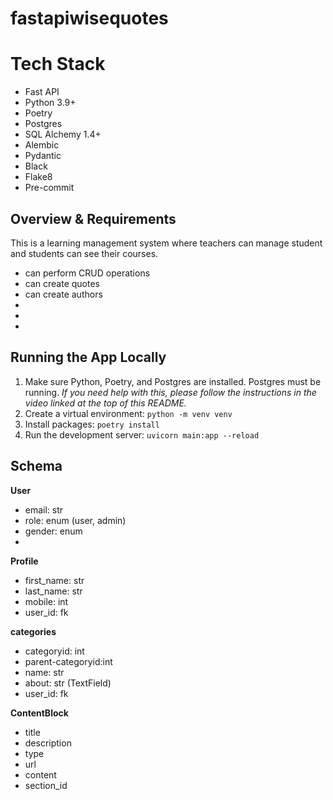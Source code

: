 # fastapiwisequotes


# Tech Stack
- Fast API
- Python 3.9+
- Poetry
- Postgres
- SQL Alchemy 1.4+
- Alembic
- Pydantic
- Black
- Flake8
- Pre-commit

## Overview & Requirements

This is a learning management system where teachers can manage student and students can see their courses.

- can perform CRUD operations
- can create quotes 
- can create authors
- 
- 
- 

## Running the App Locally

1. Make sure Python, Poetry, and Postgres are installed. Postgres must be running. *If you need help with this, please follow the instructions in the video linked at the top of this README.*
2. Create a virtual environment: `python -m venv venv`
3. Install packages: `poetry install`
4. Run the development server: `uvicorn main:app --reload`

## Schema 

**User**

- email: str
- role: enum (user, admin)
- gender: enum
- 

**Profile**

- first_name: str
- last_name: str
- mobile: int
- user_id: fk

**categories**

- categoryid: int
- parent-categoryid:int
- name: str
- about:  str (TextField)
- user_id: fk


**ContentBlock**

- title
- description
- type
- url
- content
- section_id


